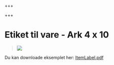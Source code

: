 +++

+++
# Etiket til vare - Ark 4 x 10

> ![](https://thetis-ims-reports.s3.eu-west-1.amazonaws.com/examples/ItemLabel-1.png)

Du kan downloade eksemplet her: [ItemLabel.pdf](https://thetis-ims-reports.s3.eu-west-1.amazonaws.com/examples/ItemLabel.pdf "ItemLabel.pdf")